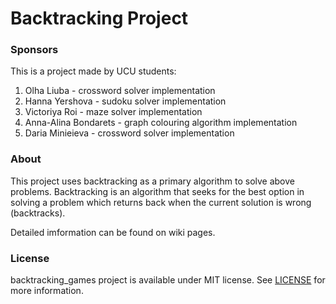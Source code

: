 # Backtracking Project


### Sponsors
This is a project made by UCU students:
1. Olha Liuba - crossword solver implementation
1. Hanna Yershova - sudoku solver implementation
1. Victoriya Roi - maze solver implementation
1. Anna-Alina Bondarets - graph colouring algorithm implementation
1. Daria Minieieva - crossword solver implementation

### About
This project uses backtracking as a primary algorithm to solve above problems. Backtracking is an algorithm that seeks for the best option in solving a problem which returns back when the current solution is wrong (backtracks).

Detailed imformation can be found on wiki pages.

### License
backtracking_games project is available under MIT license. See [LICENSE](https://github.com/DariaMinieieva/sudoku_project/blob/main/LICENSE "LICENSE") for more information.
